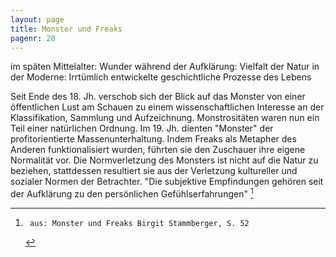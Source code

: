 ```yaml
---
layout: page
title: Monster und Freaks
pagenr: 20
---
```

im späten Mittelalter: Wunderwährend der Aufklärung: Vielfalt der Naturin der Moderne: Irrtümlich entwickelte geschichtliche Prozesse des LebensSeit Ende des 18. Jh. verschob sich der Blick auf das Monster von einer öffentlichen Lust am Schauen zu einem wissenschaftlichen Interesse an der Klassifikation, Sammlung und Aufzeichnung. Monstrositäten waren nun ein Teil einer natürlichen Ordnung. Im 19. Jh. dienten "Monster" der profitorientierte Massenunterhaltung. Indem Freaks als Metapher des Anderen funktionalisiert wurden, führten sie den Zuschauer ihre eigene Normalität vor. Die Normverletzung des Monsters ist nicht auf die Natur zu beziehen, stattdessen resultiert sie aus der Verletzung kultureller und sozialer Normen der Betrachter. "Die subjektive Empfindungen gehören seit der Aufklärung zu den persönlichen Gefühlserfahrungen" [^15]

[^15]:	     aus: Monster und Freaks Birgit Stammberger, S. 52